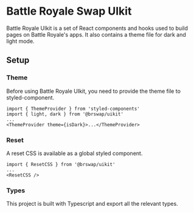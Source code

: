 # Battle Royale Swap UIkit

Battle Royale UIkit is a set of React components and hooks used to build pages on Battle Royale's apps. It also contains a theme file for dark and light mode.

## Setup

### Theme

Before using Battle Royale UIkit, you need to provide the theme file to styled-component.

```
import { ThemeProvider } from 'styled-components'
import { light, dark } from '@brswap/uikit'
...
<ThemeProvider theme={isDark}>...</ThemeProvider>
```

### Reset

A reset CSS is available as a global styled component.

```
import { ResetCSS } from '@brswap/uikit'
...
<ResetCSS />
```

### Types

This project is built with Typescript and export all the relevant types.
